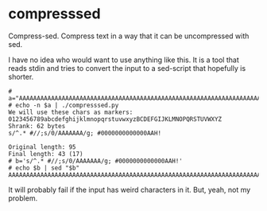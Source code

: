 # compresssed
Compress-sed. Compress text in a way that it can be uncompressed with sed.

I have no idea who would want to use anything like this. It is a tool that reads stdin and tries to convert the input to a sed-script that hopefully is shorter.


    # a="AAAAAAAAAAAAAAAAAAAAAAAAAAAAAAAAAAAAAAAAAAAAAAAAAAAAAAAAAAAAAAAAAAAAAAAAAAAAAAAAAAAAAAAAAAAAAH!"
    # echo -n $a | ./compresssed.py 
    We will use these chars as markers:
    0123456789abcdefghijklmnopqrstuvwxyzBCDEFGIJKLMNOPQRSTUVWXYZ
    Shrank: 62 bytes
    s/^.* #//;s/0/AAAAAAA/g; #0000000000000AAH!
    
    Original length: 95
    Final length: 43 (17)
    # b='s/^.* #//;s/0/AAAAAAA/g; #0000000000000AAH!'
    # echo $b | sed "$b"
    AAAAAAAAAAAAAAAAAAAAAAAAAAAAAAAAAAAAAAAAAAAAAAAAAAAAAAAAAAAAAAAAAAAAAAAAAAAAAAAAAAAAAAAAAAAAAH!


It will probably fail if the input has weird characters in it. But, yeah, not my problem.
